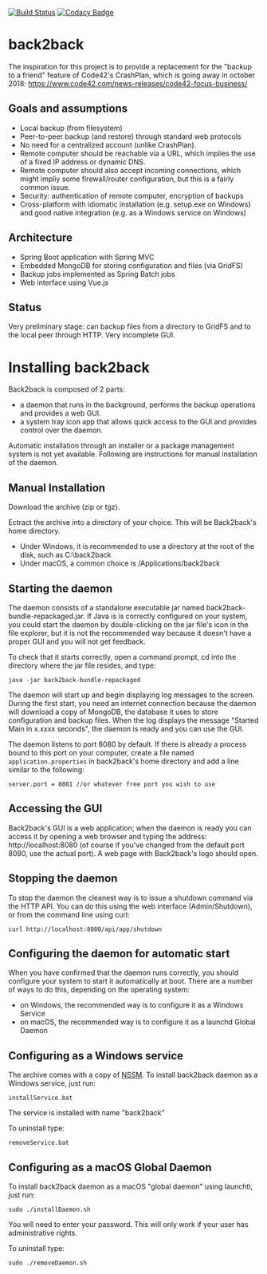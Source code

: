 [![Build Status](https://travis-ci.org/ogerardin/back2back.svg?branch=master)](https://travis-ci.org/ogerardin/back2back)
[![Codacy Badge](https://api.codacy.com/project/badge/Grade/b2e743252e2348efb0c159eddbddf6a3)](https://www.codacy.com/app/ogerardin/back2back)

back2back
=========

The inspiration for this project is to provide a replacement for the "backup to a friend" feature of Code42's CrashPlan,
which is going away in october 2018: https://www.code42.com/news-releases/code42-focus-business/


Goals and assumptions
-----
- Local backup (from filesystem)
- Peer-to-peer backup (and restore) through standard web protocols
- No need for a centralized account (unlike CrashPlan). 
- Remote computer should be reachable via a URL, which implies the use of a fixed IP address or dynamic DNS. 
- Remote computer should also accept incoming connections, which might impliy some firewall/router configuration, 
but this is a fairly common issue.  
- Security: authentication of remote computer, encryption of backups 
- Cross-platform with idiomatic installation (e.g. setup.exe on Windows) and good native integration (e.g. as a Windows 
service on Windows)


Architecture
------------
- Spring Boot application with Spring MVC
- Embedded MongoDB for storing configuration and files (via GridFS)
- Backup jobs implemented as Spring Batch jobs
- Web interface using Vue.js


Status
------
Very preliminary stage: can backup files from a directory to GridFS and to the local peer through HTTP. Very 
incomplete GUI.  

Installing back2back
====================
Back2back is composed of 2 parts:
* a daemon that runs in the background, performs the backup operations and provides a web GUI.
* a system tray icon app that allows quick access to the GUI and provides control over the daemon.

Automatic installation through an installer or a package management system is not yet available. Following are 
instructions for manual installation of the daemon.

Manual Installation
-------------------
Download the archive (zip or tgz).

Ectract the archive into a directory of your choice. This will be Back2back's home directory.
* Under Windows, it is recommended to use a directory at the root of the disk, such as C:\back2back
* Under macOS, a common choice is /Applications/back2back

Starting the daemon
-------------------
The daemon consists of a standalone executable jar named back2back-bundle-repackaged.jar. If Java is is correctly 
configured on your system, you could start the daemon by double-clicking on the jar file's icon in the file explorer, but 
it is not the recommended way because it doesn't have a proper GUI and you will not get feedback.

To check that it starts correctly, open a command prompt, cd into the directory where the jar file resides, and type:

    java -jar back2back-bundle-repackaged

The daemon will start up and begin displaying log messages to the screen.
During the first start, you need an internet connection because the daemon will download a copy of MongoDB, the database
it uses to store configuration and backup files.
When the log displays the message "Started Main in x.xxxx seconds", the daemon is ready and you can use the GUI.

The daemon listens to port 8080 by default. If there is already a process bound to this port on your computer, create
a file named `application.properties` in back2back's home directory and add a line similar to the following:

    server.port = 8081 //or whatever free port you wish to use

Accessing the GUI
-----------------
Back2back's GUI is a web application; when the daemon is ready you can access it by opening a web browser and typing
the address: http://localhost:8080 (of course if you've changed from the default port 8080, use the actual port).
A web page with Back2back's logo should open.


Stopping the daemon
-------------------
To stop the daemon the cleanest way is to issue a shutdown command via the HTTP API. You can do this using
the web interface (Admin/Shutdown), or from the command line using curl:

    curl http://localhost:8080/api/app/shutdown

Configuring the daemon for automatic start
------------------------------------------
When you have confirmed that the daemon runs correctly, you should configure your system to start it automatically at
boot. There are a number of ways to do this, depending on the operating system:
* on Windows, the recommended way is to configure it as a Windows Service
* on macOS, the recommended way is to configure it as a launchd Global Daemon

Configuring as a Windows service
--------------------------------
The archive comes with a copy of [NSSM](http://nssm.cc).
To install back2back daemon as a Windows service, just run:

    installService.bat

The service is installed with name "back2back"

To uninstall type:

    removeService.bat


Configuring as a macOS Global Daemon
------------------------------------
To install back2back daemon as a macOS "global daemon" using launchtl, just run:

    sudo ./installDaemon.sh

You will need to enter your password. This will only work if your user has administrative rights.

To uninstall type:

    sudo ./removeDaemon.sh








